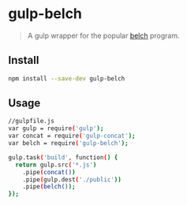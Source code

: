 # gulp-belch

> A gulp wrapper for the popular [belch](https://github.com/jessegavin/belch) program.

## Install

```bash
npm install --save-dev gulp-belch
```

## Usage

```bash
//gulpfile.js
var gulp = require('gulp');
var concat = require('gulp-concat');
var belch = require('gulp-belch');

gulp.task('build', function() {
  return gulp.src('*.js')
    .pipe(concat())
    .pipe(gulp.dest('./public'))
    .pipe(belch());
});
```